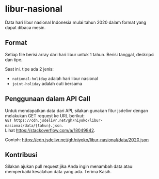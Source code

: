# libur-nasional
Data hari libur nasional Indonesia mulai tahun 2020 dalam format yang dapat dibaca mesin.

## Format
Setiap file berisi array dari hari libur untuk 1 tahun. Berisi tanggal, deskripsi dan tipe.

Saat ini. tipe ada 2 jenis:

- `national-holiday` adalah hari libur nasional
- `joint-holiday` adalah cuti bersama

## Penggunaan dalam API Call
Untuk mendapatkan data dari API, silakan gunakan fitur jsdelivr dengan melakukan GET request ke URL berikut:  
`GET https://cdn.jsdelivr.net/gh/niyoko/libur-nasional/data/{tahun}.json`.  
Lihat https://stackoverflow.com/a/18049842.

Contoh: https://cdn.jsdelivr.net/gh/niyoko/libur-nasional/data/2020.json

## Kontribusi
Silakan ajukan pull request jika Anda ingin menambah data atau memperbaiki kesalahan data yang ada. Terima Kasih.
